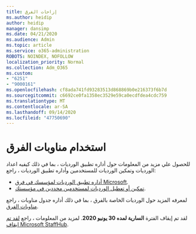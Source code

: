 ```yaml
---
title: إزاحات الفرق
ms.author: heidip
author: heidip
manager: dansimp
ms.date: 04/21/2020
ms.audience: Admin
ms.topic: article
ms.service: o365-administration
ROBOTS: NOINDEX, NOFOLLOW
localization_priority: Normal
ms.collection: Adm_O365
ms.custom:
- "6251"
- "9000161"
ms.openlocfilehash: cf8ada741fd93283513d868869b0e216373f6b7d
ms.sourcegitcommit: c6692ce0fa1358ec3529e59ca0ecdfdea4cdc759
ms.translationtype: MT
ms.contentlocale: ar-SA
ms.lasthandoff: 09/14/2020
ms.locfileid: "47750690"
---
```

# <a name="using-teams-shifts"></a>استخدام مناوبات الفرق

للحصول علي مزيد من المعلومات حول أداره تطبيق الورديات ، بما في ذلك كيفيه اعداد الورديات وتمكين الورديات للمستخدمين وأداره تطبيق الورديات ، راجع:
 
- [أداره تطبيق الورديات لمؤسسك في فرق Microsoft](https://docs.microsoft.com/microsoftteams/expand-teams-across-your-org/shifts/manage-the-shifts-app-for-your-organization-in-teams#set-up-shifts).
- [تمكين أو تعطيل الورديات لمستخدمين محددين في مؤسستك](https://docs.microsoft.com/microsoftteams/expand-teams-across-your-org/shifts/manage-the-shifts-app-for-your-organization-in-teams#enable-or-disable-shifts-for-specific-users-in-your-organization).

لمعرفه المزيد حول الورديات الخاصة بالفرق ، بما في ذلك أداره جدول مناوبات ، راجع [مناوبات الفرق](https://docs.microsoft.com/microsoftteams/expand-teams-across-your-org/shifts-for-teams-landing-page).

لقد تم إيقاف الفترة **السارية لمده 30 يونيو 2020**. لمزيد من المعلومات ، راجع [لقد تم إيقاف Microsoft StaffHub](https://docs.microsoft.com/MicrosoftTeams/expand-teams-across-your-org/shifts/microsoft-staffhub-to-be-retired).

